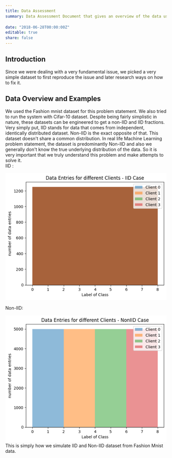 ```yaml
---
title: Data Assessment
summary: Data Assessment Document that gives an overview of the data used for the project.

date: "2018-06-28T00:00:00Z"
editable: true
share: false
---
```


## Introduction

Since we were dealing with a very fundamental issue, we picked a very simple dataset to first reproduce the issue and later research ways on how to fix it.

## Data Overview and Examples

We used the Fashion mnist dataset for this problem statement. We also tried to run the system with Cifar-10 dataset. Despite being fairly simplistic in nature, these datasets can be engineered to get a non-IID and IID fractions. Very simply put, IID stands for data that comes from independent, identically distributed dataset. Non-IID is the exact opposite of that. This dataset doesn't share a common distribution. In real life Machine Learning problem statement, the dataset is predominantly Non-IID and also we generally don't know the true underlying distribution of the data. So it is very important that we truly understand this problem and make attempts to solve it. <br>
IID : <br>

<img src = 'iid_dataset.png'/>

Non-IID:<br>

<img src = 'non-iid.png'>
<br>
This is simply how we simulate IID and Non-IID dataset from Fashion Mnist data.
